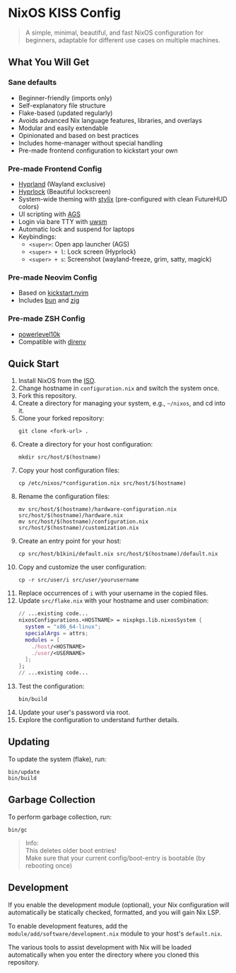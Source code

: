 # NixOS KISS Config

> A simple, minimal, beautiful, and fast NixOS configuration for beginners, adaptable for different use cases on multiple machines.

## What You Will Get
### Sane defaults
- Beginner-friendly (imports only)
- Self-explanatory file structure
- Flake-based (updated regularly)
- Avoids advanced Nix language features, libraries, and overlays
- Modular and easily extendable
- Opinionated and based on best practices
- Includes home-manager without special handling
- Pre-made frontend configuration to kickstart your own

### Pre-made Frontend Config
- [Hyprland](https://hyprland.org/) (Wayland exclusive)
- [Hyprlock](https://wiki.hyprland.org/Hypr-Ecosystem/hyprlock/) (Beautiful lockscreen)
- System-wide theming with [stylix](https://github.com/danth/stylix) (pre-configured with clean FutureHUD colors)
- UI scripting with [AGS](https://github.com/Aylur/ags)
- Login via bare TTY with [uwsm](https://github.com/Vladimir-csp/uwsm)
- Automatic lock and suspend for laptops
- Keybindings:
  - `<super>`: Open app launcher (AGS)
  - `<super> + l`: Lock screen (Hyprlock)
  - `<super> + s`: Screenshot (wayland-freeze, grim, satty, magick)

### Pre-made Neovim Config
- Based on [kickstart.nvim](https://github.com/nvim-lua/kickstart.nvim)
- Includes [bun](https://bun.sh/) and [zig](https://ziglang.org/)

### Pre-made ZSH Config
- [powerlevel10k](https://github.com/romkatv/powerlevel10k)
- Compatible with [direnv](https://direnv.net/)

## Quick Start
1. Install NixOS from the [ISO](https://nixos.org/download/#nix-more).
2. Change hostname in `configuration.nix` and switch the system once.
3. Fork this repository.
4. Create a directory for managing your system, e.g., `~/nixos`, and cd into it.
5. Clone your forked repository:
    ```shell
    git clone <fork-url> .
    ```
6. Create a directory for your host configuration:
    ```shell
    mkdir src/host/$(hostname)
    ```
7. Copy your host configuration files:
    ```shell
    cp /etc/nixos/*configuration.nix src/host/$(hostname)
    ```
8. Rename the configuration files:
    ```shell
    mv src/host/$(hostname)/hardware-configuration.nix src/host/$(hostname)/hardware.nix
    mv src/host/$(hostname)/configuration.nix src/host/$(hostname)/customization.nix
    ```
9. Create an entry point for your host:
    ```shell
    cp src/host/b1kini/default.nix src/host/$(hostname)/default.nix
    ```
10. Copy and customize the user configuration:
    ```shell
    cp -r src/user/i src/user/yourusername
    ```
11. Replace occurrences of `i` with your username in the copied files.
12. Update `src/flake.nix` with your hostname and user combination:
    ```nix
    // ...existing code...
    nixosConfigurations.<HOSTNAME> = nixpkgs.lib.nixosSystem {
      system = "x86_64-linux";
      specialArgs = attrs;
      modules = [
        ./host/<HOSTNAME>
        ./user/<USERNAME>
      ];
    };
    // ...existing code...
    ```
13. Test the configuration:
    ```shell
    bin/build
    ```
14. Update your user's password via root.
15. Explore the configuration to understand further details.

## Updating
To update the system (flake), run:
```shell
bin/update
bin/build
```

## Garbage Collection
To perform garbage collection, run:
```shell
bin/gc
```
> Info:<br>This deletes older boot entries!<br>Make sure that your current config/boot-entry is bootable (by rebooting once)

## Development
If you enable the development module (optional), your Nix configuration will automatically be statically checked, formatted, and you will gain Nix LSP.

To enable development features, add the `module/add/software/development.nix` module to your host's `default.nix`.

The various tools to assist development with Nix will be loaded automatically when you enter the directory where you cloned this repository.